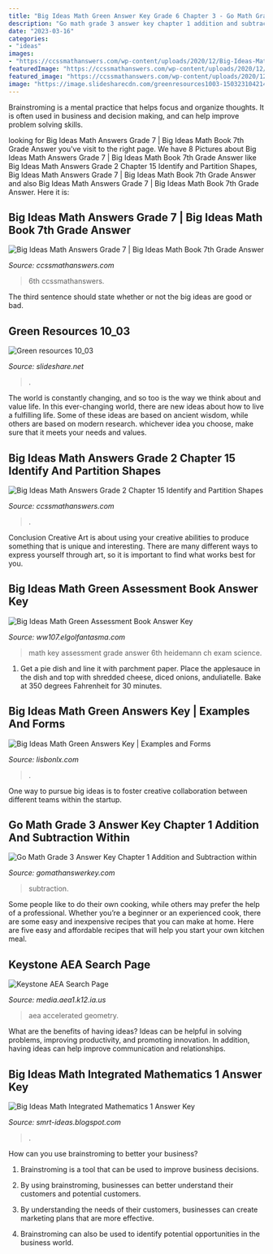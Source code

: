 ```yaml
---
title: "Big Ideas Math Green Answer Key Grade 6 Chapter 3 - Go Math Grade 3 Answer Key Chapter 1 Addition And Subtraction Within"
description: "Go math grade 3 answer key chapter 1 addition and subtraction within"
date: "2023-03-16"
categories:
- "ideas"
images:
- "https://ccssmathanswers.com/wp-content/uploads/2020/12/Big-Ideas-Math-Answers-Grade-7-300x169.png"
featuredImage: "https://ccssmathanswers.com/wp-content/uploads/2020/12/Big-Ideas-Math-Answers-Grade-7-300x169.png"
featured_image: "https://ccssmathanswers.com/wp-content/uploads/2020/12/Big-Ideas-Math-Answer-Key-Grade-2-Chapter-15-Identify-and-Partition-Shapes-v-7.png"
image: "https://image.slidesharecdn.com/greenresources1003-150323104214-conversion-gate01/95/green-resources-1003-6-638.jpg?cb=1427125373"
---
```



Brainstroming is a mental practice that helps focus and organize thoughts. It is often used in business and decision making, and can help improve problem solving skills.

	

		
looking for Big Ideas Math Answers Grade 7 | Big Ideas Math Book 7th Grade Answer you've visit to the right page. We have 8 Pictures about Big Ideas Math Answers Grade 7 | Big Ideas Math Book 7th Grade Answer like Big Ideas Math Answers Grade 2 Chapter 15 Identify and Partition Shapes, Big Ideas Math Answers Grade 7 | Big Ideas Math Book 7th Grade Answer and also Big Ideas Math Answers Grade 7 | Big Ideas Math Book 7th Grade Answer. Here it is:
		
    
## Big Ideas Math Answers Grade 7 | Big Ideas Math Book 7th Grade Answer

<img loading=lazy src="https://ccssmathanswers.com/wp-content/uploads/2020/12/Big-Ideas-Math-Answers-Grade-7-300x169.png" onerror="this.onerror=null;this.src='https://tse4.mm.bing.net/th?id=OIP.cBsetyc2fCNEzEC_VVZfQgAAAA&amp;pid=15.1';" alt="Big Ideas Math Answers Grade 7 | Big Ideas Math Book 7th Grade Answer">

_Source: ccssmathanswers.com_

>6th ccssmathanswers. 

	

The third sentence should state whether or not the big ideas are good or bad.

    
## Green Resources 10_03

<img loading=lazy src="https://image.slidesharecdn.com/greenresources1003-150323104214-conversion-gate01/95/green-resources-1003-6-638.jpg?cb=1427125373" onerror="this.onerror=null;this.src='https://tse2.mm.bing.net/th?id=OIP.BvcZy8ZpyEJPgBcO8G07KwHaJl&amp;pid=15.1';" alt="Green resources 10_03">

_Source: slideshare.net_

>. 

	

The world is constantly changing, and so too is the way we think about and value life. In this ever-changing world, there are new ideas about how to live a fulfilling life. Some of these ideas are based on ancient wisdom, while others are based on modern research. whichever idea you choose, make sure that it meets your needs and values.

    
## Big Ideas Math Answers Grade 2 Chapter 15 Identify And Partition Shapes

<img loading=lazy src="https://ccssmathanswers.com/wp-content/uploads/2020/12/Big-Ideas-Math-Answer-Key-Grade-2-Chapter-15-Identify-and-Partition-Shapes-v-7.png" onerror="this.onerror=null;this.src='https://tse2.mm.bing.net/th?id=OIP.LoBjt4UFHoERLL3GXKsScQHaB8&amp;pid=15.1';" alt="Big Ideas Math Answers Grade 2 Chapter 15 Identify and Partition Shapes">

_Source: ccssmathanswers.com_

>. 

	

Conclusion
Creative Art is about using your creative abilities to produce something that is unique and interesting. There are many different ways to express yourself through art, so it is important to find what works best for you.

    
## Big Ideas Math Green Assessment Book Answer Key

<img loading=lazy src="https://4.bp.blogspot.com/-jL4HI-ecbfU/VpQPV_jXYbI/AAAAAAAAA8U/n0RoPMpYUvg/s1600/Ch3Key.jpg" onerror="this.onerror=null;this.src='https://tse4.mm.bing.net/th?id=OIP.9VpANJxKAuZwRMQaQCMwkwHaJ4&amp;pid=15.1';" alt="Big Ideas Math Green Assessment Book Answer Key">

_Source: ww107.elgolfantasma.com_

>math key assessment grade answer 6th heidemann ch exam science. 

	

1. Get a pie dish and line it with parchment paper. Place the applesauce in the dish and top with shredded cheese, diced onions, anduliatelle. Bake at 350 degrees Fahrenheit for 30 minutes.

    
## Big Ideas Math Green Answers Key | Examples And Forms

<img loading=lazy src="https://www.lisbonlx.com/p/2018/12/big-ideas-math-8-record-and-practice-journal-answers-download-within-big-ideas-math-green-answers-250x175.jpg" onerror="this.onerror=null;this.src='https://tse4.mm.bing.net/th?id=OIP.V6ECZ69MHeDist6bo1Up3AAAAA&amp;pid=15.1';" alt="Big Ideas Math Green Answers Key | Examples and Forms">

_Source: lisbonlx.com_

>. 

	

One way to pursue big ideas is to foster creative collaboration between different teams within the startup.

    
## Go Math Grade 3 Answer Key Chapter 1 Addition And Subtraction Within

<img loading=lazy src="https://i1.wp.com/gomathanswerkey.com/wp-content/uploads/2020/07/Go-Math-Grade-3-Answer-Key-Addition-and-Subtraction-within-1000-Extra-Practice.png?resize=300%2C169&amp;ssl=1" onerror="this.onerror=null;this.src='https://tse2.mm.bing.net/th?id=OIP.Ghz9nuxz5rX1elH7ZhJRcwAAAA&amp;pid=15.1';" alt="Go Math Grade 3 Answer Key Chapter 1 Addition and Subtraction within">

_Source: gomathanswerkey.com_

>subtraction. 

	

Some people like to do their own cooking, while others may prefer the help of a professional. Whether you’re a beginner or an experienced cook, there are some easy and inexpensive recipes that you can make at home. Here are five easy and affordable recipes that will help you start your own kitchen meal.

    
## Keystone AEA Search Page

<img loading=lazy src="http://media.aea1.k12.ia.us/images/bigideasaccelertated.JPG" onerror="this.onerror=null;this.src='https://tse3.mm.bing.net/th?id=OIP.rZhV42c70-14yE1pDEjbhgHaEg&amp;pid=15.1';" alt="Keystone AEA Search Page">

_Source: media.aea1.k12.ia.us_

>aea accelerated geometry. 

	

What are the benefits of having ideas?
Ideas can be helpful in solving problems, improving productivity, and promoting innovation. In addition, having ideas can help improve communication and relationships.

    
## Big Ideas Math Integrated Mathematics 1 Answer Key

<img loading=lazy src="https://imgv2-1-f.scribdassets.com/img/document/240309241/298x396/b43674b2cb/1578536429?v=1" onerror="this.onerror=null;this.src='https://tse1.mm.bing.net/th?id=OIP.X8uCZ8HwXKi8LOQfKyiOCAAAAA&amp;pid=15.1';" alt="Big Ideas Math Integrated Mathematics 1 Answer Key">

_Source: smrt-ideas.blogspot.com_

>. 

	

How can you use brainstroming to better your business?
1. Brainstroming is a tool that can be used to improve business decisions.
2. By using brainstroming, businesses can better understand their customers and potential customers.

3. By understanding the needs of their customers, businesses can create marketing plans that are more effective.

4. Brainstroming can also be used to identify potential opportunities in the business world.


